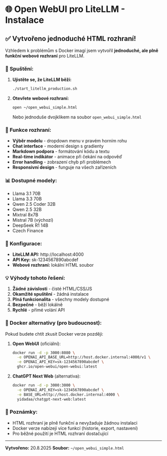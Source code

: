 # 🌐 Open WebUI pro LiteLLM - Instalace

## ✅ Vytvořeno jednoduché HTML rozhraní!

Vzhledem k problémům s Docker imagí jsem vytvořil **jednoduché, ale plně funkční webové rozhraní** pro LiteLLM.

### 🚀 Spuštění:

1. **Ujistěte se, že LiteLLM běží:**
   ```bash
   ./start_litellm_production.sh
   ```

2. **Otevřete webové rozhraní:**
   ```bash
   open ~/open_webui_simple.html
   ```

   Nebo jednoduše dvojklikem na soubor `open_webui_simple.html`

### 🎨 Funkce rozhraní:

- **Výběr modelu** - dropdown menu v pravém horním rohu
- **Chat interface** - moderní design s gradienty
- **Markdown podpora** - formátování kódu a textu
- **Real-time indikátor** - animace při čekání na odpověď
- **Error handling** - zobrazení chyb při problémech
- **Responsivní design** - funguje na všech zařízeních

### 📊 Dostupné modely:

- Llama 3.1 70B
- Llama 3.3 70B
- Qwen 2.5 Coder 32B
- Qwen 2.5 32B
- Mixtral 8x7B
- Mistral 7B (výchozí)
- DeepSeek R1 14B
- Czech Finance

### 🔧 Konfigurace:

- **LiteLLM API:** http://localhost:4000
- **API Key:** sk-1234567890abcdef
- **Webové rozhraní:** lokální HTML soubor

### 💡 Výhody tohoto řešení:

1. **Žádné závislosti** - čisté HTML/CSS/JS
2. **Okamžité spuštění** - žádná instalace
3. **Plná funkcionalita** - všechny modely dostupné
4. **Bezpečné** - běží lokálně
5. **Rychlé** - přímé volání API

### 🐳 Docker alternativy (pro budoucnost):

Pokud budete chtít zkusit Docker verze později:

1. **Open WebUI** (oficiální):
   ```bash
   docker run -d -p 3000:8080 \
     -e OPENAI_API_BASE_URL=http://host.docker.internal:4000/v1 \
     -e OPENAI_API_KEY=sk-1234567890abcdef \
     ghcr.io/open-webui/open-webui:latest
   ```

2. **ChatGPT Next Web** (alternativa):
   ```bash
   docker run -d -p 3000:3000 \
     -e OPENAI_API_KEY=sk-1234567890abcdef \
     -e BASE_URL=http://host.docker.internal:4000 \
     yidadaa/chatgpt-next-web:latest
   ```

### 📝 Poznámky:

- HTML rozhraní je plně funkční a nevyžaduje žádnou instalaci
- Docker verze nabízejí více funkcí (historie, export, nastavení)
- Pro běžné použití je HTML rozhraní dostačující

---
**Vytvořeno:** 20.8.2025
**Soubor:** `~/open_webui_simple.html`